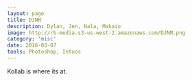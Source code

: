 ```yaml
---
layout: page
title: DJNM
description: Dylan, Jen, Nala, Makaio
image: http://rb-media.s3-us-west-2.amazonaws.com/DJNM.png
category: 'misc'
date: 2016-03-07
tools: Photoshop, Intuos
---
```


Kollab is where its at.
